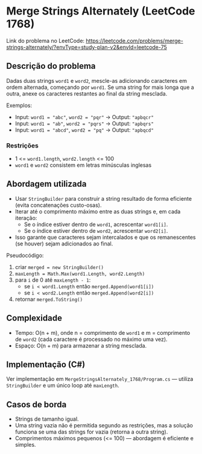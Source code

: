 ﻿# Merge Strings Alternately (LeetCode 1768)

Link do problema no LeetCode: https://leetcode.com/problems/merge-strings-alternately/?envType=study-plan-v2&envId=leetcode-75

## Descrição do problema
Dadas duas strings `word1` e `word2`, mescle-as adicionando caracteres em ordem alternada, começando por `word1`. Se uma string for mais longa que a outra, anexe os caracteres restantes ao final da string mesclada.

Exemplos:
- Input: `word1 = "abc"`, `word2 = "pqr"` → Output: `"apbqcr"`
- Input: `word1 = "ab"`, `word2 = "pqrs"` → Output: `"apbqrs"`
- Input: `word1 = "abcd"`, `word2 = "pq"` → Output: `"apbqcd"`

### Restrições
- 1 <= `word1.length`, `word2.length` <= 100
- `word1` e `word2` consistem em letras minúsculas inglesas

## Abordagem utilizada
- Usar `StringBuilder` para construir a string resultado de forma eficiente (evita concatenações custo\-osas).
- Iterar até o comprimento máximo entre as duas strings e, em cada iteração:
    - Se o índice estiver dentro de `word1`, acrescentar `word1[i]`.
    - Se o índice estiver dentro de `word2`, acrescentar `word2[i]`.
- Isso garante que caracteres sejam intercalados e que os remanescentes (se houver) sejam adicionados ao final.

Pseudocódigo:
1. criar `merged = new StringBuilder()`
2. `maxLength = Math.Max(word1.Length, word2.Length)`
3. para `i` de 0 até `maxLength - 1`:
    - se `i < word1.Length` então `merged.Append(word1[i])`
    - se `i < word2.Length` então `merged.Append(word2[i])`
4. retornar `merged.ToString()`

## Complexidade
- Tempo: O(n + m), onde n = comprimento de `word1` e m = comprimento de `word2` (cada caractere é processado no máximo uma vez).
- Espaço: O(n + m) para armazenar a string mesclada.

## Implementação (C#)
Ver implementação em `MergeStringsAlternately_1768/Program.cs` — utiliza `StringBuilder` e um único loop até `maxLength`.

## Casos de borda
- Strings de tamanho igual.
- Uma string vazia não é permitida segundo as restrições, mas a solução funciona se uma das strings for vazia (retorna a outra string).
- Comprimentos máximos pequenos (<= 100) — abordagem é eficiente e simples.
